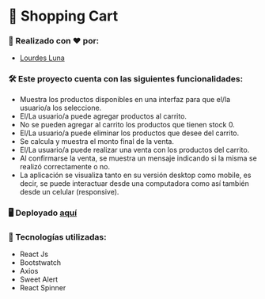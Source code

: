 # 🛒 Shopping Cart

### 👧 Realizado con ❤️ por:
- [Lourdes Luna](https://www.linkedin.com/in/lourdes-luna-web/)

### 🛠️ Este proyecto cuenta con las siguientes funcionalidades: 

- Muestra los productos disponibles en una interfaz para que el/la usuario/a los
seleccione.
- El/La usuario/a puede agregar productos al carrito.
- No se pueden agregar al carrito los productos que tienen stock 0.
- El/La usuario/a puede eliminar los productos que desee del carrito.
- Se calcula y muestra el monto final de la venta.
- El/La usuario/a puede realizar una venta con los productos del carrito.
- Al confirmarse la venta, se muestra un mensaje indicando si la misma se
realizó correctamente o no.
- La aplicación se visualiza tanto en su versión desktop
como mobile, es decir, se puede interactuar desde una computadora como así
también desde un celular (responsive).

### 🖥️ Deployado [aquí](https://lourdes-shopping-cart.netlify.app/)

### 🚀 Tecnologías utilizadas:
- React Js
- Bootstwatch
- Axios
- Sweet Alert
- React Spinner